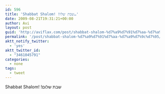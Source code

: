 ```yaml
---
id: 596
title: 'Shabbat Shalom! !שבת שלו…'
date: 2009-08-21T19:31:21+00:00
author: Avi
layout: post
guid: 'http://aviflax.com/post/shabbat-shalom-%d7%a9%d7%91%d7%aa-%d7%a9%d7%9c%d7%95/'
permalink: '/post/shabbat-shalom-%d7%a9%d7%91%d7%aa-%d7%a9%d7%9c%d7%95/'
aktt_notify_twitter:
  - 'yes'
aktt_twitter_id:
  - "3461045791"
categories:
  - none
tags:
  - tweet
---
```

Shabbat Shalom! !שבת שלום